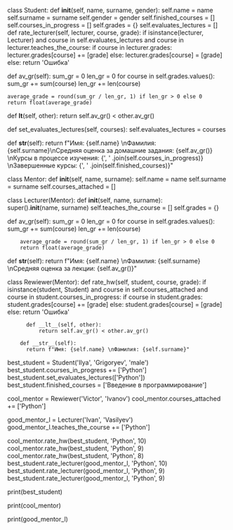 class Student:
  def __init__(self, name, surname, gender):
      self.name = name
      self.surname = surname
      self.gender = gender
      self.finished_courses = []
      self.courses_in_progress = []
      self.grades = {}
      self.evaluates_lectures = []  
  def rate_lecturer(self, lecturer, course, grade):
      if isinstance(lecturer, Lecturer) and course in self.evaluates_lectures and course in lecturer.teaches_the_course:
          if course in lecturer.grades:
              lecturer.grades[course] += [grade]
          else:
              lecturer.grades[course] = [grade]
      else:
          return 'Ошибка'
  
  def av_gr(self):
    sum_gr = 0
    len_gr = 0
    for course in self.grades.values():
        sum_gr += sum(course)
        len_gr += len(course)

    average_grade = round(sum_gr / len_gr, 1) if len_gr > 0 else 0
    return float(average_grade)  
  def __lt__(self, other):
    return self.av_gr() < other.av_gr()
  
  def set_evaluates_lectures(self, courses):
    self.evaluates_lectures = courses
  
  def __str__(self):
    return f"Имя: {self.name} \nФамилия: {self.surname}\nСредняя оценка за домашние задания: {self.av_gr()} \nКурсы в процессе изучения: {', ' .join(self.courses_in_progress)} \nЗавершенные курсы: {', ' .join(self.finished_courses)}"



class Mentor:
  def __init__(self, name, surname):
      self.name = name
      self.surname = surname
      self.courses_attached = []



class Lecturer(Mentor):
  def __init__(self, name, surname):  
      super().__init__(name, surname)
      self.teaches_the_course = []
      self.grades = {} 
    
  def av_gr(self):
        sum_gr = 0
        len_gr = 0
        for course in self.grades.values():
          sum_gr += sum(course)
          len_gr += len(course)

        average_grade = round(sum_gr / len_gr, 1) if len_gr > 0 else 0
        return float(average_grade)
      
      
      
  def __str__(self):
      return f"Имя: {self.name} \nФамилия: {self.surname} \nСредняя оценка за лекции: {self.av_gr()}"
      
      

class Rewiewer(Mentor):
        def rate_hw(self, student, course, grade):
          if isinstance(student, Student) and course in self.courses_attached and course in student.courses_in_progress:
              if course in student.grades:
                  student.grades[course] += [grade]
              else:
                  student.grades[course] = [grade]
          else:
              return 'Ошибка'
          
          def __lt__(self, other):
              return self.av_gr() < other.av_gr()
        
        def __str__(self):
          return f"Имя: {self.name} \nФамилия: {self.surname}"

        

best_student = Student('Ilya', 'Grigoryev', 'male')
best_student.courses_in_progress += ['Python']
best_student.set_evaluates_lectures(['Python'])
best_student.finished_courses = ['Введение в программирование']


cool_mentor = Rewiewer('Victor', 'Ivanov')
cool_mentor.courses_attached += ['Python']


good_mentor_l = Lecturer('Ivan', 'Vasilyev')
good_mentor_l.teaches_the_course += ['Python']


cool_mentor.rate_hw(best_student, 'Python', 10)
cool_mentor.rate_hw(best_student, 'Python', 9)
cool_mentor.rate_hw(best_student, 'Python', 8)
best_student.rate_lecturer(good_mentor_l, 'Python', 10)
best_student.rate_lecturer(good_mentor_l, 'Python', 9)
best_student.rate_lecturer(good_mentor_l, 'Python', 9)

print(best_student)

print(cool_mentor)

print(good_mentor_l)